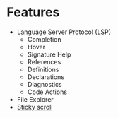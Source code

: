 # Features

- Language Server Protocol (LSP)
  - Completion
  - Hover
  - Signature Help
  - References
  - Definitions
  - Declarations
  - Diagnostics
  - Code Actions
- File Explorer
- [Sticky scroll](https://learn.microsoft.com/en-us/visualstudio/ide/editor-sticky-scroll?view=vs-2022)
